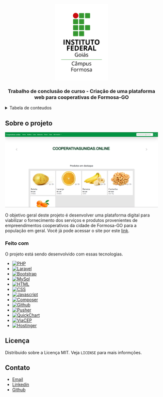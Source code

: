 <a name="readme-top"></a>

<br />
<div align="center">
  <a href="https://www.ifg.edu.br/">
    <img src="logo-ifg-formosa.png" alt="Logo" width="35%">
  </a>

  <h3 align="center">Trabalho de conclusão de curso - Criação de uma plataforma web para cooperativas de Formosa-GO</h3>

</div>


<!-- Tabela de conteudos -->
<details>
  <summary>Tabela de conteudos</summary>
  <ol>
    <li>
      <a href="#sobre-o-projeto">Sobre o projeto</a>
      <ul>
        <li><a href="#feito-com">Feito com</a></li>
      </ul>
    </li>
    <li><a href="#licença">Licença</a></li>
    <li><a href="#contato">Contato</a></li>
  </ol>
</details>


## Sobre o projeto

[![Product Name Screen Shot][product-screenshot]](https://cooperativasunidas.online/)

O objetivo geral deste projeto é desenvolver uma plataforma digital para viabilizar
o fornecimento dos serviços e produtos provenientes de empreendimentos cooperativos da
cidade de Formosa-GO para a população em geral.
Você já pode acessar o site por este [link][CooperativasUnidas].



### Feito com

O projeto está sendo desenvolvido com essas tecnologias.

* [![PHP][PHP]][PHP-url]
* [![Laravel][Laravel]][Laravel-url]
* [![Bootstrap][Bootstrap]][Bootstrap-url]
* [![MySql][MySql]][MySql-url]
* [![HTML][HTML]][HTML-url]
* [![CSS][CSS]][CSS-url]
* [![Javascript][Javascript]][Javascript-url]
* [![Composer][Composer]][Composer-url]
* [![Github][Github]][Github-url]
* [![Pusher][Pusher]][Pusher-url]
* [![QuickChart][QuickChart]][QuickChart-url]
* [![ViaCEP][ViaCEP]][ViaCEP-url]
* [![Hostinger][Hostinger]][Hostinger-url]


## Licença

Distribuido sobre a Licença MIT. Veja `LICENSE` para mais informções.




<!-- CONTACT -->
## Contato

* [Email][Email]
* [Linkedin][Linkedin]
* [Github][PerfilGithub]




<!-- MARKDOWN LINKS & IMAGES -->

[product-screenshot]: screenshot.png

[Email]: carlosneto726@gmail.com
[Linkedin]: https://www.linkedin.com/in/carlosneto726/
[PerfilGithub]: https://github.com/carlosneto726
[CooperativasUnidas]: https://cooperativasunidas.online/


[PHP]: https://img.shields.io/badge/PHP-777BB4?style=for-the-badge&logo=php&logoColor=white
[PHP-url]: https://www.php.net/

[Laravel]: https://img.shields.io/badge/Laravel-FF2D20?style=for-the-badge&logo=laravel&logoColor=white
[Laravel-url]: https://laravel.com/

[Bootstrap]: https://img.shields.io/badge/Bootstrap-563D7C?style=for-the-badge&logo=bootstrap&logoColor=white
[Bootstrap-url]: https://laravel.com/

[MySql]: https://img.shields.io/badge/MySQL-00000F?style=for-the-badge&logo=mysql&logoColor=white
[MySql-url]: https://www.mysql.com/

[HTML]: https://img.shields.io/badge/HTML5-E34F26?style=for-the-badge&logo=html5&logoColor=white
[HTML-url]: https://pt.wikipedia.org/wiki/HTML

[CSS]: https://img.shields.io/badge/CSS3-1572B6?style=for-the-badge&logo=css3&logoColor=white
[CSS-url]: https://pt.wikipedia.org/wiki/Cascading_Style_Sheets

[Javascript]: https://img.shields.io/badge/JavaScript-F7DF1E?style=for-the-badge&logo=javascript&logoColor=black
[Javascript-url]: https://pt.wikipedia.org/wiki/JavaScript

[Composer]: https://img.shields.io/badge/Composer-white?style=for-the-badge&logo=Composer&logoColor=black
[Composer-url]: https://getcomposer.org/

[Pusher]: https://img.shields.io/badge/Pusher-white?style=for-the-badge&logo=Pusher&logoColor=300D4F
[Pusher-url]: https://pusher.com/

[QuickChart]: https://img.shields.io/badge/QuickChart-0B97D7?style=for-the-badge
[QuickChart-url]: https://quickchart.io/

[ViaCEP]: https://img.shields.io/badge/ViaCEP-008000?style=for-the-badge
[ViaCEP-url]: https://viacep.com.br/

[Github]: https://img.shields.io/badge/GitHub-100000?style=for-the-badge&logo=github&logoColor=white
[Github-url]: https://github.com/

[Hostinger]: https://img.shields.io/badge/Hostinger-673EE6?style=for-the-badge
[Hostinger-url]: https://www.hostinger.com.br/

